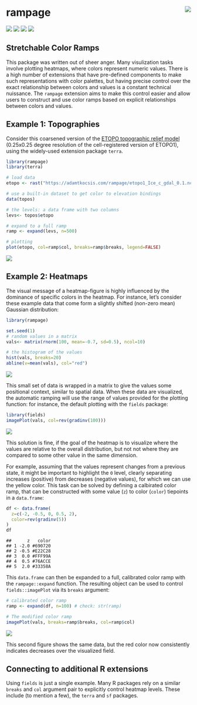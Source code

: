 
# rampage<img src="man/figures/logo.png" align="right" />

[![](https://img.shields.io/badge/devel%20version-0.2.0-green.svg)](https://github.com/adamkocsis/rampage)
[![](https://www.r-pkg.org/badges/version/rampage?color=blue)](https://cran.r-project.org/package=rampage)
[![](http://cranlogs.r-pkg.org/badges/grand-total/rampage?color=yellow)](https://cran.r-project.org/package=rampage)
[![](https://img.shields.io/badge/doi-10.5281/zenodo.10546421.-blue.svg)](https://doi.org/10.5281/zenodo.10546421.)

## Stretchable Color Ramps

This package was written out of sheer anger. Many visulization tasks
involve plotting heatmaps, where colors represent numeric values. There
is a high number of extensions that have pre-defined components to make
such representations with color palettes, but having precise control
over the exact relationship between colors and values is a constant
technical nuissance. The `rampage` extension aims to make this control
easier and allow users to construct and use color ramps based on
explicit relationships between colors and values.

## Example 1: Topographies

Consider this coarsened version of the [ETOPO topographic relief
model](https://www.ncei.noaa.gov/products/etopo-global-relief-model)
(0.25x0.25 degree resolution of the cell-registered version of ETOPO1),
using the widely-used extension package `terra`.

``` r
library(rampage)
library(terra)

# load data
etopo <- rast("https://adamtkocsis.com/rampage/etopo1_Ice_c_gdal_0.1.nc")

# use a built-in dataset to get color to elevation bindings
data(topos)

# the levels: a data frame with two columns
levs<- topos$etopo

# expand to a full ramp 
ramp <- expand(levs, n=500)

# plotting
plot(etopo, col=ramp$col, breaks=ramp$breaks, legend=FALSE)
```

![](man/figures/etopo.png)

## Example 2: Heatmaps

The visual message of a heatmap-figure is highly influenced by the
dominance of specific colors in the heatmap. For instance, let’s
consider these example data that come form a slightly shifted (non-zero
mean) Gaussian distribution:

``` r
library(rampage)

set.seed(1)
# random values in a matrix
vals<- matrix(rnorm(100, mean=-0.7, sd=0.5), ncol=10)

# the histogram of the values
hist(vals, breaks=20)
abline(v=mean(vals), col="red")
```

![](man/figures/hist.png)

This small set of data is wrapped in a matrix to give the values some
positional context, similar to spatial data. When these data are
visualized, the automatic ramping will use the range of values provided
for the plotting function: for instance, the default plotting with the
`fields` package:

``` r
library(fields)
imagePlot(vals, col=rev(gradinv(100)))
```

![](man/figures/fields_default.png)

This solution is fine, if the goal of the heatmap is to visualize where
the values are relative to the overall distribution, but not not where
they are compared to some other value in the same dimension.

For example, assuming that the values represent changes from a previous
state, it might be important to highlight the `0` level, clearly
separating increases (positive) from decreases (negative values), for
which we can use the yellow color. This task can be solved by defining a
calbirated color ramp, that can be constructed with some value (`z`) to
color (`color`) tiepoints in a `data.frame`:

``` r
df <- data.frame(
  z=c(-2, -0.5, 0, 0.5, 2),
  color=rev(gradinv(5))
)
df
```

    ##      z   color
    ## 1 -2.0 #690720
    ## 2 -0.5 #E22C28
    ## 3  0.0 #FFF99A
    ## 4  0.5 #76ACCE
    ## 5  2.0 #33358A

This `data.frame` can then be expanded to a full, calibrated color ramp
with the `rampage::expand` function. The resulting object can be used to
control `fields::imagePlot` via its `breaks` argument:

``` r
# calibrated color ramp
ramp <- expand(df, n=100) # check: str(ramp)

# The modified color ramp 
imagePlot(vals, breaks=ramp$breaks, col=ramp$col)
```

![](man/figures/fields_ramped.png)

This second figure shows the same data, but the red color now
consistently indicates decreases over the visualized field.

## Connecting to additional R extensions

Using `fields` is just a single example. Many R packages rely on a
similar `breaks` and `col` argument pair to explicitly control heatmap
levels. These include (to mention a few), the `terra` and `sf` packages.
